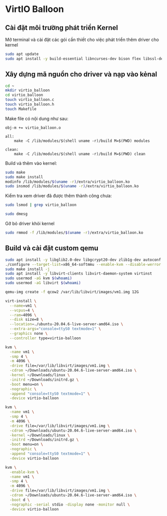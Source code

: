 # VirtIO Balloon

## Cài đặt môi trường phát triển Kernel

Mở terminal và cài đặt các gói cần thiết cho việc phát triển thêm driver cho kernel

```bash
sudo apt update
sudo apt install -y build-essential libncurses-dev bison flex libssl-dev libelf-dev
```

## Xây dựng mã nguồn cho driver và nạp vào kẻnal

```bash
cd ~
mkdir virtio_balloon
cd virtio_balloon
touch virtio_balloon.c
touch virtio_balloon.h
touch Makefile
```

Make file có nội dung như sau:

```make
obj-m += virtio_balloon.o

all:
    make -C /lib/modules/$(shell uname -r)/build M=$(PWD) modules

clean:
    make -C /lib/modules/$(shell uname -r)/build M=$(PWD) clean
```

Build và thêm vào kernel:

```bash
sudo make
sudo make install
modinfo /lib/modules/$(uname -r)/extra/virtio_balloon.ko
sudo insmod /lib/modules/$(uname -r)/extra/virtio_balloon.ko
```

Kiểm tra xem driver đã được thêm thành công chưa:

```bash
sudo lsmod | grep virtio_balloon
```

```bash
sudo dmesg
```

Gỡ bỏ driver khỏi kernel

```bash
sudo rmmod -f /lib/modules/$(uname -r)/extra/virtio_balloon.ko
```

## Build và cài đặt custom qemu

```bash
sudo apt install -y libglib2.0-dev libgcrypt20-dev zlib1g-dev autoconf make automake libtool bison flex libpixman-1-dev device-tree-compiler seabios ninja-build
./configure --target-list=x86_64-softmmu --enable-kvm --disable-werror --prefix=/usr
sudo make install -j
sudo apt install -y libvirt-clients libvirt-daemon-system virtinst
sudo usermod -aG kvm $(whoami)
sudo usermod -aG libvirt $(whoami)
```

```bash
qemu-img create -f qcow2 /var/lib/libvirt/images/vm1.img 12G

virt-install \
  --name=vm1 \
  --vcpus=4 \
  --ram=4096 \
  --disk size=8 \
  --location=./ubuntu-20.04.6-live-server-amd64.iso \
  --extra-args="console=ttyS0 textmode=1" \
  --graphics none \
  --controller type=virtio-balloon

kvm \
  -name vm1 \
  -smp 4 \
  -m 4096 \
  -drive file=/var/lib/libvirt/images/vm1.img \
  -cdrom ~/Downloads/ubuntu-20.04.6-live-server-amd64.iso \
  -kernel ~/Downloads/linux \
  -initrd ~/Downloads/initrd.gz \
  -boot menu=on \
  -nographic \
  -append "console=ttyS0 textmode=1" \
  -device virtio-balloon

kvm \
  -name vm1 \
  -smp 4 \
  -m 4096 \
  -drive file=/var/lib/libvirt/images/vm1.img \
  -cdrom ~/Downloads/ubuntu-20.04.6-live-server-amd64.iso \
  -kernel ~/Downloads/linux \
  -initrd ~/Downloads/initrd.gz \
  -boot menu=on \
  -nographic \
  -append "console=ttyS0 textmode=1" \
  -device virtio-balloon

kvm \
  -enable-kvm \
  -name vm1 \
  -smp 4 \
  -m 4096 \
  -drive file=/var/lib/libvirt/images/vm1.img \
  -cdrom ~/Downloads/ubuntu-20.04.6-live-server-amd64.iso \
  -boot d \
  -nographic -serial stdio -display none -monitor null \
  -device virtio-balloon
```
